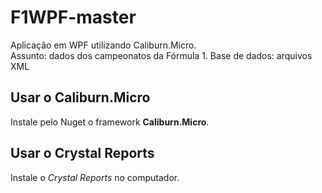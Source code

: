 # F1WPF-master
Aplicação em WPF utilizando Caliburn.Micro.  
Assunto: dados dos campeonatos da Fórmula 1. Base de dados: arquivos XML

## Usar o Caliburn.Micro

Instale pelo Nuget o framework **Caliburn.Micro**.

## Usar o Crystal Reports

Instale o _Crystal Reports_ no computador.
